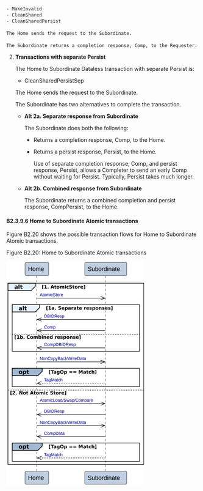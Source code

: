     - MakeInvalid
    - CleanShared
    - CleanSharedPersist

    The Home sends the request to the Subordinate.

    The Subordinate returns a completion response, Comp, to the Requester.

2. **Transactions with separate Persist**

    The Home to Subordinate Dataless transaction with separate Persist is:

    - CleanSharedPersistSep

    The Home sends the request to the Subordinate.

    The Subordinate has two alternatives to complete the transaction.

    - **Alt 2a. Separate response from Subordinate**

        The Subordinate does both the following:

        - Returns a completion response, Comp, to the Home.
        - Returns a persist response, Persist, to the Home.

            Use of separate completion response, Comp, and persist response, Persist, allows a Completer to send an early Comp without waiting for Persist. Typically, Persist takes much longer.

    - **Alt 2b. Combined response from Subordinate**

        The Subordinate returns a combined completion and persist response, CompPersist, to the Home.

#### B2.3.9.6 Home to Subordinate Atomic transactions

Figure B2.20 shows the possible transaction flows for Home to Subordinate Atomic transactions.

Figure B2.20: Home to Subordinate Atomic transactions

![Image](page_94/image_000000_cbf16897a957cc8d8422fa349e2be6ff940afccca087a84145a81fa493498742.png)